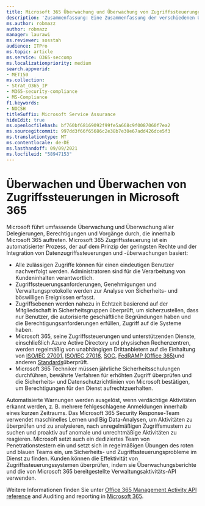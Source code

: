 ```yaml
---
title: Microsoft 365 Überwachung und Überwachung von Zugriffssteuerungen
description: 'Zusammenfassung: Eine Zusammenfassung der verschiedenen Überwachungs- und Überwachungszugriffssteuerungen, die in Microsoft 365 verfügbar sind.'
ms.author: robmazz
author: robmazz
manager: laurawi
ms.reviewer: sosstah
audience: ITPro
ms.topic: article
ms.service: O365-seccomp
ms.localizationpriority: medium
search.appverid:
- MET150
ms.collection:
- Strat_O365_IP
- M365-security-compliance
- MS-Compliance
f1.keywords:
- NOCSH
titleSuffix: Microsoft Service Assurance
hideEdit: true
ms.openlocfilehash: bf760bf68169092f99fe5a668c9f0087060f7ea2
ms.sourcegitcommit: 997dd3f66f65686c2e38b7e30e67add426dce5f3
ms.translationtype: MT
ms.contentlocale: de-DE
ms.lasthandoff: 09/09/2021
ms.locfileid: "58947153"
---
```

# <a name="monitoring-and-auditing-access-controls-in-microsoft-365"></a>Überwachen und Überwachen von Zugriffssteuerungen in Microsoft 365

Microsoft führt umfassende Überwachung und Überwachung aller Delegierungen, Berechtigungen und Vorgänge durch, die innerhalb Microsoft 365 auftreten. Microsoft 365 Zugriffssteuerung ist ein automatisierter Prozess, der auf dem Prinzip der geringsten Rechte und der Integration von Datenzugriffssteuerungen und -überwachungen basiert:

- Alle zulässigen Zugriffe können für einen eindeutigen Benutzer nachverfolgt werden. Administratoren sind für die Verarbeitung von Kundeninhalten verantwortlich.
- Zugriffssteuerungsanforderungen, Genehmigungen und Verwaltungsprotokolle werden zur Analyse von Sicherheits- und böswilligen Ereignissen erfasst.
- Zugriffsebenen werden nahezu in Echtzeit basierend auf der Mitgliedschaft in Sicherheitsgruppen überprüft, um sicherzustellen, dass nur Benutzer, die autorisierte geschäftliche Begründungen haben und die Berechtigungsanforderungen erfüllen, Zugriff auf die Systeme haben.
- Microsoft 365, seine Zugriffssteuerungen und unterstützenden Dienste, einschließlich Azure Active Directory und physischen Rechenzentren, werden regelmäßig von unabhängigen Drittanbietern auf die Einhaltung von [ISO/IEC 27001,](https://www.microsoft.com/TrustCenter/Compliance/iso-iec-27001) [ISO/IEC 27018,](https://www.microsoft.com/TrustCenter/Compliance/iso-iec-27018) [SOC,](https://www.microsoft.com/TrustCenter/Compliance/SOC) [FedRAMP (Office 365)](https://www.microsoft.com/TrustCenter/Compliance/FedRAMP)und anderen [Standards](https://www.microsoft.com/TrustCenter/Compliance?service=Office#Icons)überprüft.
- Microsoft 365 Techniker müssen jährliche Sicherheitsschulungen durchführen, bewährte Verfahren für erhöhten Zugriff überprüfen und die Sicherheits- und Datenschutzrichtlinien von Microsoft bestätigen, um Berechtigungen für den Dienst aufrechtzuerhalten.

Automatisierte Warnungen werden ausgelöst, wenn verdächtige Aktivitäten erkannt werden, z. B. mehrere fehlgeschlagene Anmeldungen innerhalb eines kurzen Zeitraums. Das Microsoft 365 Security Response-Team verwendet maschinelles Lernen und Big Data-Analysen, um Aktivitäten zu überprüfen und zu analysieren, nach unregelmäßigen Zugriffsmustern zu suchen und proaktiv auf anomale und unrechtmäßige Aktivitäten zu reagieren. Microsoft setzt auch ein dediziertes Team von Penetrationstestern ein und setzt sich in regelmäßigen Übungen des roten und blauen Teams ein, um Sicherheits- und Zugriffssteuerungsprobleme im Dienst zu finden. Kunden können die Effektivität von Zugriffssteuerungssystemen überprüfen, indem sie Überwachungsberichte und die von Microsoft 365 bereitgestellte Verwaltungsaktivitäts-API verwenden.

Weitere Informationen finden Sie unter [Office 365 Management Activity API reference](/office/office-365-management-api/office-365-management-activity-api-reference) and Auditing and reporting in [Microsoft 365](assurance-auditing-and-reporting-overview.md).

